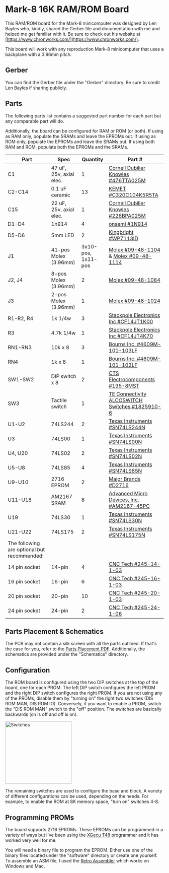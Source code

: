 # Mark-8 16K RAM/ROM Board

This RAM/ROM board for the Mark-8 minicomputer was designed by Len Bayles who, kindly, shared the Gerber file and documentation with me and helped me get familiar with it. Be sure to check out his website at [https://www.chronworks.com/](https://www.chronworks.com/).

This board will work with any reproduction Mark-8 minicomputer that uses a backplane with a 3.96mm pitch.

## Gerber

You can find the Gerber file under the "Gerber" directory. Be sure to credit Len Bayles if sharing publicly.

## Parts

The following parts list contains a suggested part number for each part but any comparable part will do.

Additionally, the board can be configured for RAM or ROM (or both). If using as RAM only, populate the SRAMs and leave the EPROMs out. If using as ROM only, populate the EPROMs and leave the SRAMs out. If using both RAM and ROM, populate both the EPROMs and the SRAMs.

| Part       | Spec        | Quantity | Part #                   |
| ---------- | ----------- | ---------| ------------------------ |
| C1         | 47 uF, 25v, axial elec.  | 1 | [Cornell Dubilier Knowles #476TTA025M](https://www.digikey.com/en/products/detail/cornell-dubilier-knowles/476TTA025M/5412827) |
| C2-C14     | 0.1 uF ceramic    | 13 | [KEMET #C320C104K5R5TA](https://www.digikey.com/en/products/detail/kemet/C320C104K5R5TA/818040) |
| C15        | 22 uF, 25v, axial elec.  | 1 | [Cornell Dubilier Knowles #226BPA025M](https://www.digikey.com/en/products/detail/cornell-dubilier-knowles/226BPA025M/5411600) |
| D1-D4      | 1n914       | 4 | [onsemi #1N914](https://www.digikey.com/en/products/detail/onsemi/1N914/978749) |
| D5-D6      | 5mm LED     | 2 | [Kingbright #WP7113ID](https://www.digikey.com/en/products/detail/kingbright/WP7113ID/1747663) |
| J1         | 41-pos Molex (3.96mm) | 3x10-pos, 1x11-pos | [Molex #09-48-1104](https://www.digikey.com/en/products/detail/molex/0009481104/863329) & [Molex #09-48-1114](https://www.digikey.com/en/products/detail/molex/0009481114/863330) |
| J2, J4     | 8-pos Molex (3.96mm) | 2 | [Molex #09-48-1084](https://www.digikey.com/en/products/detail/molex/0009481084/863327) |
| J3         | 2-pos Molex (3.96mm) | 1 | [Molex #09-48-1024](https://www.digikey.com/en/products/detail/molex/0009481024/863321) |
| R1-R2, R4  | 1k 1/4w     | 3 | [Stackpole Electronics Inc #CF14JT1K00](https://www.digikey.com/en/products/detail/stackpole-electronics-inc/CF14JT1K00/1741314) |
| R3         | 4.7k 1/4w   | 1 | [Stackpole Electronics Inc #CF14JT4K70](https://www.digikey.com/en/products/detail/stackpole-electronics-inc/CF14JT4K70/1741428) |
| RN1-RN3    | 10k x 8     | 3 | [Bourns Inc. #4609M-101-103LF](https://www.digikey.com/en/products/detail/bourns-inc/4609M-101-103LF/3787785) |
| RN4        | 1k x 8      | 1 | [Bourns Inc. #4609M-101-102LF](https://www.digikey.com/en/products/detail/bourns-inc/4609M-101-102LF/3787784) |
| SW1-SW2    | DIP switch x 8 | 2 | [CTS Electrocomponents #195-8MST](https://www.digikey.com/en/products/detail/cts-electrocomponents/195-8MST/90523) |
| SW3        | Tactile switch | 1 | [TE Connectivity ALCOSWITCH Switches #1825910-6](https://www.digikey.com/en/products/detail/te-connectivity-alcoswitch-switches/1825910-6/1632536) |
| U1-U2      | 74LS244 | 2 | [Texas Instruments #SN74LS244N](https://www.digikey.com/en/products/detail/texas-instruments/SN74LS244N/277299) |
| U3         | 74LS00     | 1 | [Texas Instruments #SN74LS00N](https://www.digikey.com/en/products/detail/texas-instruments/SN74LS00N/277272) |
| U4, U20    | 74LS02     | 2 | [Texas Instruments #SN74LS02N](https://www.digikey.com/en/products/detail/texas-instruments/SN74LS02N/277273) |
| U5-U8      | 74LS85     | 4 | [Texas Instruments #SN74LS85N](https://www.digikey.com/en/products/detail/texas-instruments/SN74LS85N/563035) |
| U9-U10     | 2716 EPROM | 2 | [Major Brands #D2716](https://www.jameco.com/z/D2716-Major-Brands-IC-2716-EPROM-16K-Bit-450ns-NMOS-UV-Erasable-and-Electrically-Programmable-EPROM_40002.html) |
| U11-U18    | AM2167 SRAM  | 8 | [Advanced Micro Devices, Inc. #AM2167-45PC](https://specialtypartsinc.com/products/1-pc-am2167-45pc-amd-standard-sram-16kx1-40ns-nmos-pdip20) |
| U19        | 74LS30     | 1 | [Texas Instruments #SN74LS30N](https://www.digikey.com/en/products/detail/texas-instruments/SN74LS30N/377726) |
| U21-U22    | 74LS175    | 2 | [Texas Instruments #SN74LS175N](https://www.digikey.com/en/products/detail/texas-instruments/SN74LS175N/277294) |
| The following are optional but recommended: |
| 14 pin socket  | 14-pin | 4 | [CNC Tech #245-14-1-03](https://www.digikey.com/en/products/detail/cnc-tech/245-14-1-03/3441580) |
| 16 pin socket  | 16-pin | 6 | [CNC Tech #245-16-1-03](https://www.digikey.com/en/products/detail/cnc-tech/245-16-1-03/3441581) |
| 20 pin socket  | 20-pin | 10 | [CNC Tech #245-20-1-03](https://www.digikey.com/en/products/detail/cnc-tech/245-20-1-03/3441583) |
| 24 pin socket  | 24-pin | 2 | [CNC Tech #245-24-1-06](https://www.digikey.com/en/products/detail/cnc-tech/245-24-1-06/3441585) |

## Parts Placement & Schematics

The PCB may not contain a silk screen with all the parts outlined. If that's the case for you, refer to the [Parts Placement PDF](PartsPlacement.pdf). Additionally, the schematics are provided under the "Schematics" directory.

## Configuration

The ROM board is configured using the two DIP switches at the top of the board, one for each PROM. The left DIP switch configures the left PROM and the right DIP switch configures the right PROM. If you are not using any of the PROMs, disable them by "turning on" the right two switches (DIS ROM MAN, DIS ROM IO). Conversely, if you want to enable a PROM, switch the "DIS ROM MAN" switch to the "off" position. The switches are basically backwards (on is off and off is on).

<img width="211" height="198" alt="Switches" src="https://github.com/user-attachments/assets/66cc2c15-4c03-4bf4-933f-0bb9ea3a0533" />

The remaining switches are used to configure the base and block. A variety of different configurations can be used, depending on the needs. For example, to enable the ROM at 8K memory space, "turn on" switches 4-8.

## Programming PROMs

The board supports 2716 EPROMs. These EPROMs can be programmed in a variety of ways but I've been using the [XGecu T48](https://www.amazon.com/dp/B0B592HZ1K) programmer and it has worked very well for me.

You will need a binary file to program the EPROM. Either use one of the binary files located under the "software" directory or create one yourself. To assemble an ASM file, I used the [Retro Assembler](https://enginedesigns.net/retroassembler) which works on Windows and Mac.
